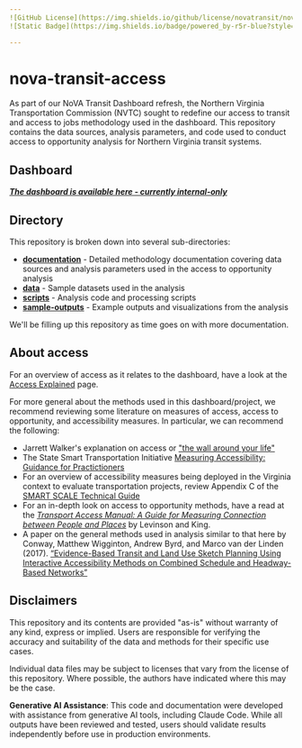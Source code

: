 ```yaml
---
![GitHub License](https://img.shields.io/github/license/novatransit/nova-transit-access?style=flat-square)
![Static Badge](https://img.shields.io/badge/powered_by-r5r-blue?style=flat-square&link=https%3A%2F%2Fipeagit.github.io%2Fr5r%2F)

---
```

# nova-transit-access

As part of our NoVA Transit Dashboard refresh, the Northern Virginia Transportation Commission (NVTC) sought to redefine our access to transit and access to jobs methodology used in the dashboard. This repository contains the data sources, analysis parameters, and code used to conduct access to opportunity analysis for Northern Virginia transit systems.

## Dashboard

***[The dashboard is available here - currently internal-only](https://nvtc.maps.arcgis.com/apps/dashboards/3bda02cf9d8e4a39ae666dca202d8446)***

## Directory

This repository is broken down into several sub-directories:

* **[documentation](/documentation/)** - Detailed methodology documentation covering data sources and analysis parameters used in the access to opportunity analysis
* **[data](/data/)** - Sample datasets used in the analysis
* **[scripts](/scripts/)** - Analysis code and processing scripts
* **[sample-outputs](/sample-outputs/)** - Example outputs and visualizations from the analysis

We'll be filling up this repository as time goes on with more documentation.

## About access

For an overview of access as it relates to the dashboard, have a look at the [Access Explained](/access-explained.md) page. 

For more general about the methods used in this dashboard/project, we recommend reviewing some literature on measures of access, access to opportunity, and accessibility measures. In particular, we can recommend the following:

* Jarrett Walker's explanation on access or ["the wall around your life"](https://humantransit.org/basics-access-or-the-wall-around-your-life)
* The State Smart Transportation Initiative [Measuring Accessibility: Guidance for Practictioners](https://ssti.us/wp-content/uploads/sites/1303/2020/12/Measuring-Accessibility-Final.pdf)
* For an overview of accessibility measures being deployed in the Virginia context to evaluate transportation projects, review Appendix C of the [SMART SCALE Technical Guide](https://smartscale.virginia.gov/media/smartscale/documents/508_R6_Technical-Guide_FINAL_FINAL_acc043024_PM.pdf)
* For an in-depth look on access to opportunity methods, have a read at the *[Transport Access Manual: A Guide for Measuring Connection between People and Places](https://hdl.handle.net/2123/23733)* by Levinson and King.
* A paper on the general methods used in analysis similar to that here by Conway, Matthew Wigginton, Andrew Byrd, and Marco van der Linden (2017). [“Evidence-Based Transit and Land Use Sketch Planning Using Interactive Accessibility Methods on Combined Schedule and Headway-Based Networks”](http://trrjournalonline.trb.org/doi/abs/10.3141/2653-06)

## Disclaimers

This repository and its contents are provided "as-is" without warranty of any kind, express or implied. Users are responsible for verifying the accuracy and suitability of the data and methods for their specific use cases.

Individual data files may be subject to licenses that vary from the license of this repository. Where possible, the authors have indicated where this may be the case.

**Generative AI Assistance**: This code and documentation were developed with assistance from generative AI tools, including Claude Code. While all outputs have been reviewed and tested, users should validate results independently before use in production environments.
